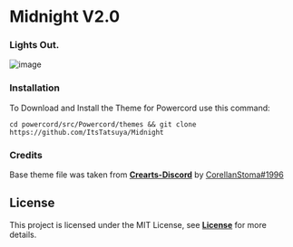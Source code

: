 # Midnight V2.0
### Lights Out.
![image](https://user-images.githubusercontent.com/87627258/151586175-4c672512-0640-48d5-b4d3-b2f85fd24cae.png)
### Installation
To Download and Install the Theme for Powercord use this command:
```
cd powercord/src/Powercord/themes && git clone https://github.com/ItsTatsuya/Midnight
```
### Credits
Base theme file was taken from [**Crearts-Discord**](https://github.com/CorellanStoma/CreArts-Discord) by [CorellanStoma#1996](https://github.com/CorellanStoma)
## License
This project is licensed under the MIT License, see [**License**](https://raw.githubusercontent.com/ItsTatsuya/Midnight/master/License.md) for more details.
